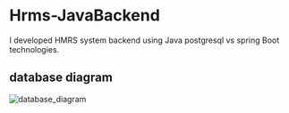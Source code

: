 # Hrms-JavaBackend
I developed HMRS system backend using Java postgresql vs spring Boot technologies. 

## database diagram
![database_diagram](https://user-images.githubusercontent.com/25793958/118368484-e2daf400-b5aa-11eb-88a5-fdd95c2518d8.png)
